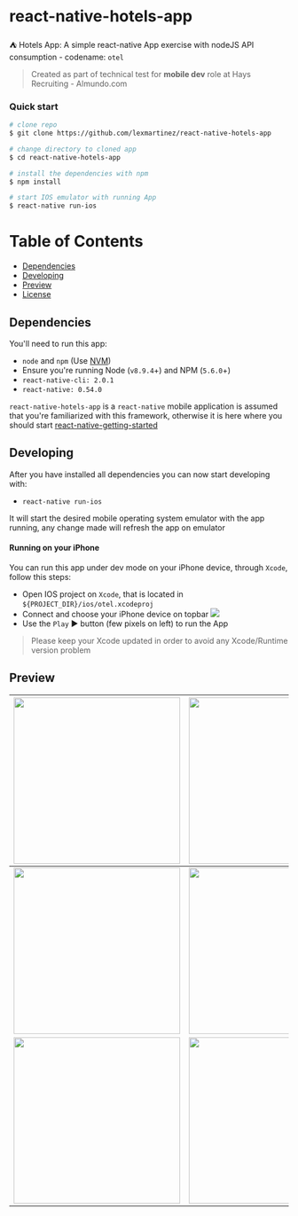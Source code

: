 # react-native-hotels-app 

:tent: Hotels App: A simple react-native App exercise with nodeJS API consumption - codename: `otel`

> Created as part of technical test for **mobile dev** role at Hays Recruiting - Almundo.com

### Quick start

```bash
# clone repo
$ git clone https://github.com/lexmartinez/react-native-hotels-app

# change directory to cloned app
$ cd react-native-hotels-app

# install the dependencies with npm
$ npm install

# start IOS emulator with running App
$ react-native run-ios
```

# Table of Contents

* [Dependencies](#dependencies)
* [Developing](#developing)
* [Preview](#preview)
* [License](#license)


 ## Dependencies
 
 You'll need to run this app:
 * `node` and `npm` (Use [NVM](https://github.com/creationix/nvm))
 * Ensure you're running Node (`v8.9.4`+) and NPM (`5.6.0`+)
 * `react-native-cli: 2.0.1`
 * `react-native: 0.54.0`
 
  `react-native-hotels-app` is a `react-native` mobile application is assumed that you're familiarized with this framework, otherwise it is here where you should start [react-native-getting-started](https://facebook.github.io/react-native/docs/getting-started.html#content)

## Developing
  
 After you have installed all dependencies you can now start developing with:
 
 * `react-native run-ios`
 
 It will start the desired mobile operating system emulator with the app running, any change made will refresh the app on emulator

#### Running on your iPhone

 You can run this app under dev mode on your iPhone device, through  `Xcode`, follow this steps:
 
 * Open IOS project on `Xcode`, that is located in `${PROJECT_DIR}/ios/otel.xcodeproj`
 * Connect and choose your iPhone device on topbar
    <img src="https://raw.githubusercontent.com/lexmartinez/react-native-hotels-app/master/screenshots/xcode.png"/>
 * Use the `Play` :arrow_forward: button (few pixels on left) to run the App

> Please keep your Xcode updated in order to avoid any Xcode/Runtime version problem

## Preview

| <img src="https://raw.githubusercontent.com/lexmartinez/react-native-hotels-app/master/screenshots/screenshot-1.png" width="300"> | <img src="https://raw.githubusercontent.com/lexmartinez/react-native-hotels-app/master/screenshots/screenshot-2.png" width="300">  | <img src="https://raw.githubusercontent.com/lexmartinez/react-native-hotels-app/master/screenshots/screenshot-3.png" width="300"> | <img src="https://raw.githubusercontent.com/lexmartinez/react-native-hotels-app/master/screenshots/screenshot-4.png" width="300">  |
| ------------- | ------------- |------------- | ------------- |
| <img src="https://raw.githubusercontent.com/lexmartinez/react-native-hotels-app/master/screenshots/screenshot-5.png" width="300"> | <img src="https://raw.githubusercontent.com/lexmartinez/react-native-hotels-app/master/screenshots/screenshot-6.png" width="300">  | <img src="https://raw.githubusercontent.com/lexmartinez/react-native-hotels-app/master/screenshots/screenshot-7.png" width="300"> | <img src="https://raw.githubusercontent.com/lexmartinez/react-native-hotels-app/master/screenshots/screenshot-8.png" width="300">  |
| <img src="https://raw.githubusercontent.com/lexmartinez/react-native-hotels-app/master/screenshots/screenshot-9.png" width="300"> | <img src="https://raw.githubusercontent.com/lexmartinez/react-native-hotels-app/master/screenshots/screenshot-10.png" width="300">  | <img src="https://raw.githubusercontent.com/lexmartinez/react-native-hotels-app/master/screenshots/screenshot-11.png" width="300"> | <img src="https://raw.githubusercontent.com/lexmartinez/react-native-hotels-app/master/screenshots/screenshot-12.png" width="300">  |

